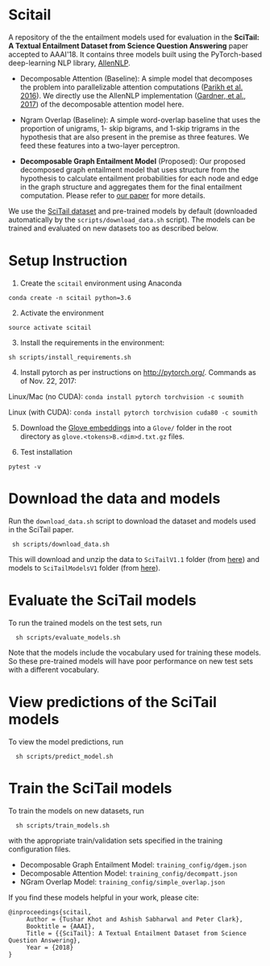 # Scitail
A repository of the the entailment models used for evaluation in the __SciTail: A Textual
Entailment Dataset from Science Question Answering__ paper accepted to AAAI'18. It contains
three models built using the PyTorch-based deep-learning NLP library, [AllenNLP](http://allennlp.org/).

 * Decomposable Attention (Baseline): A simple model that decomposes the
 problem into parallelizable attention computations ([Parikh et al. 2016](https://www.semanticscholar.org/paper/A-Decomposable-Attention-Model-for-Natural-Languag-Parikh-T%C3%A4ckstr%C3%B6m/07a9478e87a8304fc3267fa16e83e9f3bbd98b27)).
 We directly use the AllenNLP implementation ([Gardner, et al., 2017](http://allennlp.org/papers/AllenNLP_white_paper.pdf))
 of the decomposable attention model here.

 * Ngram Overlap (Baseline): A simple word-overlap baseline  that uses the proportion of unigrams,
 1- skip bigrams, and 1-skip trigrams in the hypothesis that are also present in the premise as
 three features. We feed these features into a two-layer perceptron.

 * __Decomposable Graph Entailment Model__ (Proposed): Our proposed decomposed graph entailment
 model that uses structure from the hypothesis to calculate entailment probabilities for each node
 and edge in the graph structure and aggregates them for the final entailment computation. Please
 refer to [our paper](http://ai2-website.s3.amazonaws.com/publications/scitail-aaai-2018_cameraready.pdf)
 for more details.

We use the [SciTail dataset](http://data.allenai.org/scitail/) and pre-trained models by default
(downloaded automatically by the `scripts/download_data.sh` script). The models can be trained and
evaluated on new datasets too as described below.


# Setup Instruction

1. Create the `scitail` environment using Anaconda

  ```
  conda create -n scitail python=3.6
  ```

2. Activate the environment

  ```
  source activate scitail
  ```

3. Install the requirements in the environment: 

  ```
  sh scripts/install_requirements.sh
  ```

4. Install pytorch as per instructions on <http://pytorch.org/>. Commands as of Nov. 22, 2017:

  Linux/Mac (no CUDA): `conda install pytorch torchvision -c soumith`

  Linux   (with CUDA): `conda install pytorch torchvision cuda80 -c soumith`


5. Download the [Glove embeddings](https://nlp.stanford.edu/projects/glove/) into a `Glove/`
folder in the root directory as `glove.<tokens>B.<dim>d.txt.gz` files.

6. Test installation

 ```
 pytest -v
 ```


# Download the data and models
Run the `download_data.sh` script to download the dataset and models used in the SciTail paper.
  ```
   sh scripts/download_data.sh
  ```

This will download and unzip the data to `SciTailV1.1` folder (from
 [here](http://data.allenai.org.s3.amazonaws.com/downloads/SciTailV1.1.zip))
 and models to `SciTailModelsV1` folder (from
 [here](https://s3-us-west-2.amazonaws.com/aristo-scitail/SciTailModelsV1.zip)).


# Evaluate the SciTail models
To run the trained models on the test sets, run
  ```
    sh scripts/evaluate_models.sh
  ```

Note that the models include the vocabulary used for training these models. So these
pre-trained models will have poor performance on new test sets with a different vocabulary.

# View predictions of the SciTail models
To view the model predictions, run
  ```
    sh scripts/predict_model.sh
  ```

# Train the SciTail models
To train the models on new datasets, run
   ```
     sh scripts/train_models.sh
   ```
with the appropriate train/validation sets specified in the training configuration files.
  * Decomposable Graph Entailment Model: `training_config/dgem.json`
  * Decomposable Attention Model: `training_config/decompatt.json`
  * NGram Overlap Model: `training_config/simple_overlap.json`


If you find these models helpful in your work, please cite:
```
@inproceedings{scitail,
     Author = {Tushar Khot and Ashish Sabharwal and Peter Clark},
     Booktitle = {AAAI},
     Title = {{SciTail}: A Textual Entailment Dataset from Science Question Answering},
     Year = {2018}
}
```